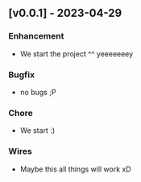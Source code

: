 <a name="v1.0.0"></a>

## [v0.0.1] - 2023-04-29

### Enhancement

- We start the project ^^ yeeeeeeey

### Bugfix

- no bugs ;P

### Chore

- We start :)

### Wires

- Maybe this all things will work xD

<!-- [v1.0.0]: https://github.com/qctsu/mutant_chronicles_foundryVTT/compare/v1.0.0...HEAD -->

